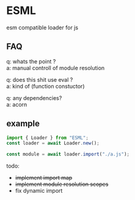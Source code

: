 # ESML
esm compatible loader for js

## FAQ
q: whats the point ?\
a: manual controll of module resolution

q: does this shit use eval ?\
a: kind of (function constuctor)

q: any dependencies?\
a: acorn

## example

```js
import { Loader } from "ESML";
const loader = await Loader.new();

const module = await loader.import("./a.js");
```

todo:
 - ~~implement import map~~
 - ~~implement module resolution scopes~~
 - fix dynamic import
